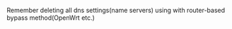 Remember deleting all dns settings(name servers) using with router-based bypass method(OpenWrt etc.)